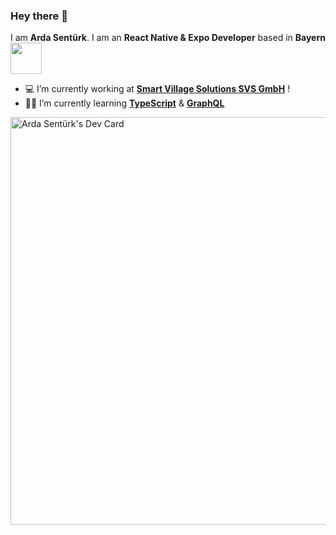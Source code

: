 ### Hey there 👋
I am **Arda Sentürk**. I am an **React Native & Expo Developer** based in **Bayern**   <a href="url"><img src="https://cdn-icons-png.flaticon.com/512/2102/2102511.png" height="50" width="50" ></a>

- 💻 I’m currently working at **[Smart Village Solutions SVS GmbH](https://smart-village.solutions)** !
- 🧑‍💻 I’m currently learning **[TypeScript](https://www.typescriptlang.org)** & **[GraphQL](https://graphql.org)**


<a href="https://app.daily.dev/ardasnturk"><img src="https://api.daily.dev/devcards/v2/TxHOWNAqeVUZZaa16JKFj.png?type=wide&r=l1u" width="652" alt="Arda Sentürk's Dev Card"/></a>
